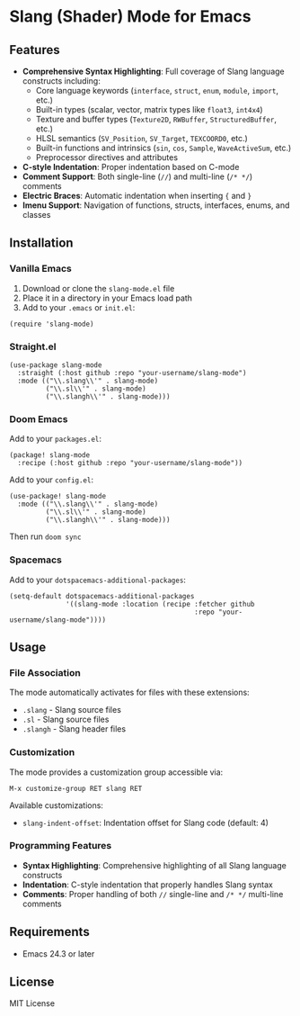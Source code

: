 # Slang (Shader) Mode for Emacs

## Features

- **Comprehensive Syntax Highlighting**: Full coverage of Slang language constructs including:
  - Core language keywords (`interface`, `struct`, `enum`, `module`, `import`, etc.)
  - Built-in types (scalar, vector, matrix types like `float3`, `int4x4`)
  - Texture and buffer types (`Texture2D`, `RWBuffer`, `StructuredBuffer`, etc.)
  - HLSL semantics (`SV_Position`, `SV_Target`, `TEXCOORD0`, etc.)
  - Built-in functions and intrinsics (`sin`, `cos`, `Sample`, `WaveActiveSum`, etc.)
  - Preprocessor directives and attributes
- **C-style Indentation**: Proper indentation based on C-mode
- **Comment Support**: Both single-line (`//`) and multi-line (`/* */`) comments
- **Electric Braces**: Automatic indentation when inserting `{` and `}`
- **Imenu Support**: Navigation of functions, structs, interfaces, enums, and classes

## Installation

### Vanilla Emacs

1. Download or clone the `slang-mode.el` file
2. Place it in a directory in your Emacs load path
3. Add to your `.emacs` or `init.el`:

```elisp
(require 'slang-mode)
```

### Straight.el

```elisp
(use-package slang-mode
  :straight (:host github :repo "your-username/slang-mode")
  :mode (("\\.slang\\'" . slang-mode)
         ("\\.sl\\'" . slang-mode)
         ("\\.slangh\\'" . slang-mode)))
```

### Doom Emacs

Add to your `packages.el`:
```elisp
(package! slang-mode
  :recipe (:host github :repo "your-username/slang-mode"))
```

Add to your `config.el`:
```elisp
(use-package! slang-mode
  :mode (("\\.slang\\'" . slang-mode)
         ("\\.sl\\'" . slang-mode)
         ("\\.slangh\\'" . slang-mode)))
```

Then run `doom sync`

### Spacemacs

Add to your `dotspacemacs-additional-packages`:

```elisp
(setq-default dotspacemacs-additional-packages
              '((slang-mode :location (recipe :fetcher github
                                              :repo "your-username/slang-mode"))))
```

## Usage

### File Association

The mode automatically activates for files with these extensions:
- `.slang` - Slang source files
- `.sl` - Slang source files  
- `.slangh` - Slang header files

### Customization

The mode provides a customization group accessible via:
```elisp
M-x customize-group RET slang RET
```

Available customizations:
- `slang-indent-offset`: Indentation offset for Slang code (default: 4)

### Programming Features

- **Syntax Highlighting**: Comprehensive highlighting of all Slang language constructs
- **Indentation**: C-style indentation that properly handles Slang syntax
- **Comments**: Proper handling of both `//` single-line and `/* */` multi-line comments

## Requirements

- Emacs 24.3 or later

## License

MIT License 